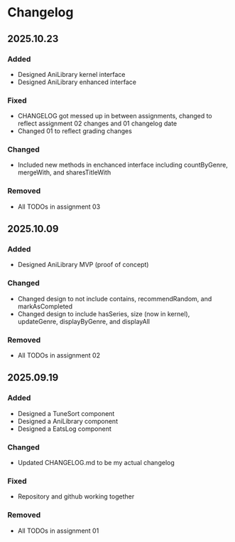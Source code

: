 # Changelog

## 2025.10.23

### Added

- Designed AniLibrary kernel interface
- Designed AniLibrary enhanced interface

### Fixed

- CHANGELOG got messed up in between assignments, changed to reflect assignment 02 changes and 01 changelog date
- Changed 01 to reflect grading changes

### Changed

- Included new methods in enchanced interface including countByGenre, mergeWith, and sharesTitleWith

### Removed

- All TODOs in assignment 03

## 2025.10.09

### Added

- Designed AniLibrary MVP (proof of concept)

### Changed

- Changed design to not include contains, recommendRandom, and markAsCompleted
- Changed design to include hasSeries, size (now in kernel), updateGenre, displayByGenre, and displayAll

### Removed

- All TODOs in assignment 02

## 2025.09.19

### Added

- Designed a TuneSort component
- Designed a AniLibrary component
- Designed a EatsLog component

### Changed

- Updated CHANGELOG.md to be my actual changelog

### Fixed

- Repository and github working together

### Removed

- All TODOs in assignment 01
